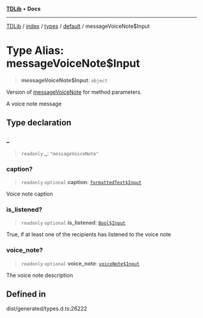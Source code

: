 [**TDLib**](../../../../../../README.md) • **Docs**

***

[TDLib](../../../../../../modules.md) / [index](../../../../../README.md) / [types](../../../README.md) / [default](../README.md) / messageVoiceNote$Input

# Type Alias: messageVoiceNote$Input

> **messageVoiceNote$Input**: `object`

Version of [messageVoiceNote](messageVoiceNote.md) for method parameters.

A voice note message

## Type declaration

### \_

> `readonly` **\_**: `"messageVoiceNote"`

### caption?

> `readonly` `optional` **caption**: [`formattedText$Input`](formattedText$Input-1.md)

Voice note caption

### is\_listened?

> `readonly` `optional` **is\_listened**: [`Bool$Input`](Bool$Input.md)

True, if at least one of the recipients has listened to the voice note

### voice\_note?

> `readonly` `optional` **voice\_note**: [`voiceNote$Input`](voiceNote$Input-1.md)

The voice note description

## Defined in

dist/generated/types.d.ts:26222
